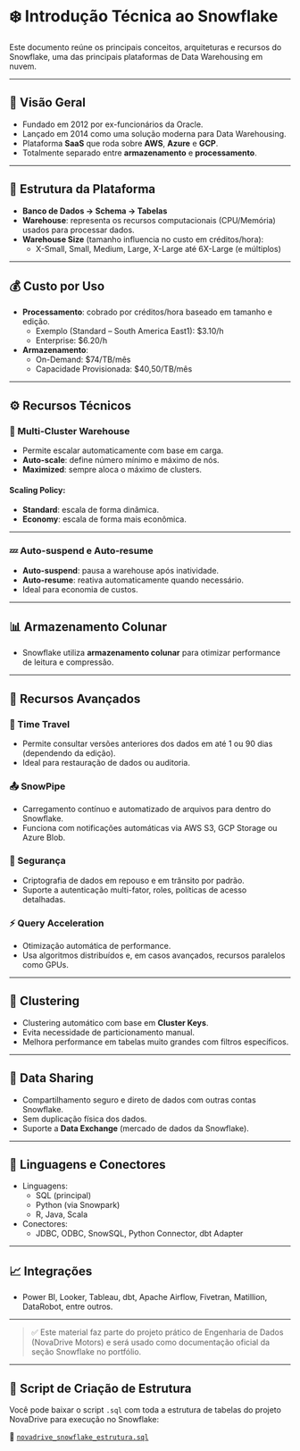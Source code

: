 # ❄️ Introdução Técnica ao Snowflake

Este documento reúne os principais conceitos, arquiteturas e recursos do Snowflake, uma das principais plataformas de Data Warehousing em nuvem.

---

## 🚀 Visão Geral

- Fundado em 2012 por ex-funcionários da Oracle.
- Lançado em 2014 como uma solução moderna para Data Warehousing.
- Plataforma **SaaS** que roda sobre **AWS**, **Azure** e **GCP**.
- Totalmente separado entre **armazenamento** e **processamento**.

---

## 🧱 Estrutura da Plataforma

- **Banco de Dados → Schema → Tabelas**
- **Warehouse**: representa os recursos computacionais (CPU/Memória) usados para processar dados.
- **Warehouse Size** (tamanho influencia no custo em créditos/hora):
  - X-Small, Small, Medium, Large, X-Large até 6X-Large (e múltiplos)

---

## 💰 Custo por Uso

- **Processamento**: cobrado por créditos/hora baseado em tamanho e edição.
  - Exemplo (Standard – South America East1): $3.10/h
  - Enterprise: $6.20/h
- **Armazenamento**:
  - On-Demand: $74/TB/mês
  - Capacidade Provisionada: $40,50/TB/mês

---

## ⚙️ Recursos Técnicos

### 🧠 Multi-Cluster Warehouse

- Permite escalar automaticamente com base em carga.
- **Auto-scale**: define número mínimo e máximo de nós.
- **Maximized**: sempre aloca o máximo de clusters.

#### Scaling Policy:
- **Standard**: escala de forma dinâmica.
- **Economy**: escala de forma mais econômica.

---

### 💤 Auto-suspend e Auto-resume

- **Auto-suspend**: pausa a warehouse após inatividade.
- **Auto-resume**: reativa automaticamente quando necessário.
- Ideal para economia de custos.

---

## 📊 Armazenamento Colunar

- Snowflake utiliza **armazenamento colunar** para otimizar performance de leitura e compressão.

---

## 🧩 Recursos Avançados

### 🔁 Time Travel

- Permite consultar versões anteriores dos dados em até 1 ou 90 dias (dependendo da edição).
- Ideal para restauração de dados ou auditoria.

### 📤 SnowPipe

- Carregamento contínuo e automatizado de arquivos para dentro do Snowflake.
- Funciona com notificações automáticas via AWS S3, GCP Storage ou Azure Blob.

### 🔐 Segurança

- Criptografia de dados em repouso e em trânsito por padrão.
- Suporte a autenticação multi-fator, roles, políticas de acesso detalhadas.

### ⚡ Query Acceleration

- Otimização automática de performance.
- Usa algoritmos distribuídos e, em casos avançados, recursos paralelos como GPUs.

---

## 🧪 Clustering

- Clustering automático com base em **Cluster Keys**.
- Evita necessidade de particionamento manual.
- Melhora performance em tabelas muito grandes com filtros específicos.

---

## 🤝 Data Sharing

- Compartilhamento seguro e direto de dados com outras contas Snowflake.
- Sem duplicação física dos dados.
- Suporte a **Data Exchange** (mercado de dados da Snowflake).

---

## 💬 Linguagens e Conectores

- Linguagens:
  - SQL (principal)
  - Python (via Snowpark)
  - R, Java, Scala
- Conectores:
  - JDBC, ODBC, SnowSQL, Python Connector, dbt Adapter

---

## 📈 Integrações

- Power BI, Looker, Tableau, dbt, Apache Airflow, Fivetran, Matillion, DataRobot, entre outros.

---

> ✅ Este material faz parte do projeto prático de Engenharia de Dados (NovaDrive Motors) e será usado como documentação oficial da seção Snowflake no portfólio.

---

## 📎 Script de Criação de Estrutura

Você pode baixar o script `.sql` com toda a estrutura de tabelas do projeto NovaDrive para execução no Snowflake:

📄 [`novadrive_snowflake_estrutura.sql`](novadrive_snowflake_estrutura.sql)
